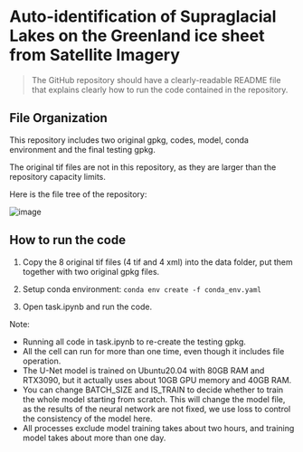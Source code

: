 # Auto-identification of Supraglacial Lakes on the Greenland ice sheet from Satellite Imagery

> The GitHub repository should have a clearly-readable README file that explains clearly how to run the code contained in the repository.

## File Organization

This repository includes two original gpkg, codes, model, conda environment and the final testing gpkg.

The original tif files are not in this repository, as they are larger than the repository capacity limits. 

Here is the file tree of the repository:

![image](https://github.com/Chenwei616/SIGSPATIAL-Cup-2023-submission/assets/104111484/d87c14d8-5dc2-4ae7-9800-ca71c5236d78)

## How to run the code

1. Copy the 8 original tif files (4 tif and 4 xml) into the data folder, put them together with two original gpkg files.

2. Setup conda environment: `conda env create -f conda_env.yaml`

3. Open task.ipynb and run the code.
   
Note:

- Running all code in task.ipynb to re-create the testing gpkg.
- All the cell can run for more than one time, even though it includes file operation.
- The U-Net model is trained on Ubuntu20.04 with 80GB RAM and RTX3090, but it actually uses about 10GB GPU memory and 40GB RAM.
- You can change BATCH_SIZE and IS_TRAIN to decide whether to train the whole model starting from scratch. This will change the model file, as the results of the neural network are not fixed, we use loss to control the consistency of the model here. 
- All processes exclude model training takes about two hours, and training model takes about more than one day.
    
